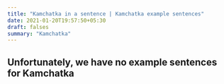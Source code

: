 ```yaml
---
title: "Kamchatka in a sentence | Kamchatka example sentences"
date: 2021-01-20T19:57:50+05:30
draft: falses
summary: "Kamchatka"
---
```

## Unfortunately, we have no example sentences for Kamchatka                 
